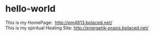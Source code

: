 # hello-world
This is my HomePage:&nbsp;
<a href="">http://pm4813.bplaced.net/</a><br>
This is my spiritual Healing Site:&nbsp;<a href="http://energetik-praxis.bplaced.net/">http://energetik-praxis.bplaced.net/
</a>
